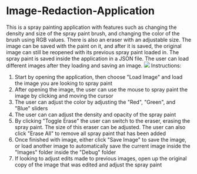 # Image-Redaction-Application
This is a spray painting application with features such as changing the density and size of the spray paint brush, and changing the color of the brush using RGB values. There is also an eraser with an adjustable size. The image can be saved with the paint on it, and after it is saved, the original image can still be reopened with its previous spray paint loaded in. The spray paint is saved inside the application in a JSON file. The user can load different images after they loading and saving an image.
![]([https://github.com/Your_Repository_Name/Your_GIF_Name.gif](https://github.com/Caseymonroe1/Image-Redaction-Application/blob/master/Example.gif))
Instructions:
1. Start by opening the application, then choose "Load Image" and load the image you are looking to spray paint
2. After opening the image, the user can use the mouse to spray paint the image by clicking and moving the cursor
3. The user can adjust the color by adjusting the "Red", "Green", and "Blue" sliders
4. The user can can adjust the density and opacity of the spray paint
5. By clicking "Toggle Erase" the user can switch to the eraser, erasing the spray paint. The size of this eraser can be adjusted. The user can also click "Erase All" to remove all spray paint that has been added
6. Once finished with image, either click "Save Image" to save the image, or load another image to automatically save the current image inside the "Images" folder inside the "Debug" folder
7. If looking to adjust edits made to previous images, open up the original copy of the image that was edited and adjust the spray paint

